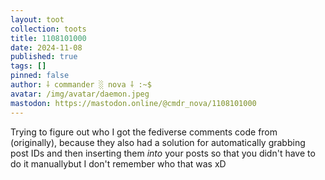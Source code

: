 ```yaml
---
layout: toot
collection: toots
title: 1108101000
date: 2024-11-08
published: true
tags: []
pinned: false
author: ⸸ commander ░ nova ⸸ :~$
avatar: /img/avatar/daemon.jpeg
mastodon: https://mastodon.online/@cmdr_nova/1108101000
---
```


Trying to figure out who I got the fediverse comments code from (originally), because they also had a solution for automatically grabbing post IDs and then inserting them *into* your posts so that you didn't have to do it manuallybut I don't remember who that was xD
